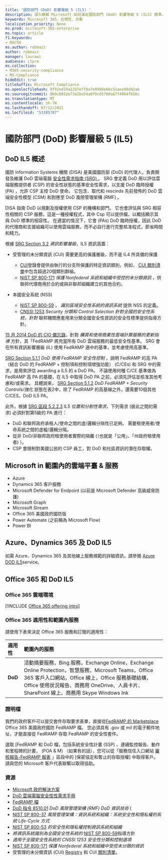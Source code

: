 ```yaml
---
title: '國防部門 (DoD) 影響層級 5 (IL5) '
description: 深入瞭解 Microsoft 如何滿足國防部門 (DoD) 影響等級 5 (IL5) 標準。
keywords: Microsoft 365、合規性、方案
localization_priority: None
ms.prod: microsoft-365-enterprise
ms.topic: article
f1.keywords:
- NOCSH
ms.author: robmazz
author: robmazz
manager: laurawi
audience: itpro
ms.collection:
- M365-security-compliance
- MS-Compliance
hideEdit: true
titleSuffix: Microsoft Compliance
ms.openlocfilehash: 9f92ed19a22b7eff8a7e9988e66c51aea90d42ab
ms.sourcegitcommit: 9b0c8852e73e2be54a0f9c6570da67f4964f616c
ms.translationtype: MT
ms.contentlocale: zh-TW
ms.lasthandoff: 07/12/2021
ms.locfileid: "53385707"
---
```

# <a name="department-of-defense-dod-impact-level-5-il5"></a>國防部門 (DoD) 影響層級 5 (IL5) 

## <a name="dod-il5-overview"></a>DoD IL5 概述

國防 Information Systems 機關 (DISA) 是美國國防部 (DoD) 的代理人，負責開發及維護 DoD 雲端電腦 [安全性需求指南 (SRG) ](https://dl.dod.cyber.mil/wp-content/uploads/cloud/SRG/index.html)。 SRG 會定義 DoD 用以評估雲端服務提供者 (CSP) 的安全性狀態的基準安全性需求，以支援 DoD 臨時授權 (PA) ，允許 CSP 主控 DoD 使命。 它包含、取代和 rescinds 先前發佈的 DoD 雲端安全性模型 (CSM) 和對應至 DoD 風險管理架構 (RMF) 。

DISA 指南 DoD 以規劃及授權使用 CSP 的機構和部門。 它也會評估與 SRG 相容性相關的 CSP 服務，這是一種授權程式，其中 Csp 可以提供檔，以概括顯示其與 DoD 標準的相容性。 在適當的情況下，它會 (PAs) DoD 臨時授權，因此 DoD 的代理商和支援組織可以使用雲端服務，而不必自行進行完整核准程式，節省時間和精力。

根據 [SRG Section 3.2](https://dl.dod.cyber.mil/wp-content/uploads/cloud/SRG/index.html#3.2InformationImpactLevels) *資訊影響層級*，IL5 資訊涵蓋：

- 受管理的未分類資訊 (CUI) 需要更高的保護層級，而不是 IL4 所具備的保護
    - [CUI](https://www.archives.gov/cui)登錄會提供由執行的分支所保護的特定資訊類別，例如， [CUI 類別清單](https://www.archives.gov/cui/registry/category-list)中包含超過20個類別群組。
    - [NIST SP 800-171](https://csrc.nist.gov/publications/detail/sp/800-171/rev-2/final) *保護 Nonfederal 系統和組織中受控的未分類資訊* ，供聯邦代理商用於合約或與非聯邦組織建立的其他合約。

- 本國安全系統 (NSS) 
    - [NIST SP 800-59](https://nvlpubs.nist.gov/nistpubs/Legacy/SP/nistspecialpublication800-59.pdf) ， *識別區域安全性系統的資訊系統* 提供 NSS 的定義。
    - [CNSSI 1253](https://www.dcsa.mil/portals/91/documents/ctp/nao/CNSSI_No1253.pdf) *Security 分類和 Control Selection 針對全國的安全性系統，針對* 聯邦機關應套用來分類全國安全性資訊的安全性標準提供指導方針。

[15 月 2014 DoD 的 CIO 備忘錄](https://www.esi.mil/contentview.aspx?id=585)，針對 *購買和使用商業性雲端計算服務的更新指導* 方針，其「FedRAMP 將充當所有 DoD 雲端服務的最低安全性基準。 SRG 會在所有資訊影響層級 (IL) 使用 FedRAMP 適中的基準，並考慮使用高基準。

[SRG Section 5.1.1](https://dl.dod.cyber.mil/wp-content/uploads/cloud/SRG/index.html#5SECURITYREQUIREMENTS) *DoD 使用 FedRAMP 安全性控制* ，說明 FedRAMP 的高 PA （結合 DoD 的 FedRAMP + 控制項和控制項增強功能） (C/CEs) 和 SRG 中的需求，是用來評估 awarding a IL5 的 a DoD PA。 不論使用何種 C/CE 基準做為 FedRAMP 高 PA 的基礎，在 IL5 中取得 DoD PA 之前，必須先評估並核准其他考慮和/或需求。 具體說來， [SRG Section 5.1.2](https://dl.dod.cyber.mil/wp-content/uploads/cloud/SRG/index.html#5SECURITYREQUIREMENTS) *DoD FedRAMP + Security Controls/強化* 狀態在表2中，除了 FedRAMP 的高基線之外，還需要10個其他 C/CES，DoD IL5 PA。

此外，根據 [SRG 區段 5.2.2.3](https://dl.dod.cyber.mil/wp-content/uploads/cloud/SRG/index.html#5.2LegalConsiderations) *IL5 位置和分割性需求*，下列需求 (彼此之間的需求) 必須針對第5級的 PA 進行：

- DoD 和聯邦政府承租人/使命之間的虛/邏輯分隔性已足夠。 需要租使用者/使命系統之間的虛擬/邏輯分隔。
- 從非 DoD/非聯邦政府租使用者實際的隔離 (（也就是「公用」、「州政府租使用者) ）。
- CSP 會限制對美國公民的 CSP 員工，對 DoD 和社區資訊的潛在存取權。

## <a name="microsoft-in-scope-cloud-platforms--services"></a>Microsoft in 範圍內的雲端平臺 & 服務

- Azure
- Dynamics 365 客戶服務
- Microsoft Defender for Endpoint (以前是 Microsoft Defender 高級威脅防護) 
- Microsoft Graph
- Microsoft Stream
- Office 365 美國政府國防版
- Power Automate (之前稱為 Microsoft Flow)
- Power BI

## <a name="azure-dynamics-365-and-dod-il5"></a>Azure、Dynamics 365 及 DoD IL5

如需 Azure、Dynamics 365 及其他線上服務規範的詳細資訊，請參閱 [Azure DOD IL5](/azure/compliance/offerings/offering-dod-il5)service。

## <a name="office-365-and-dod-il5"></a>Office 365 和 DoD IL5

### <a name="office-365-cloud-environments"></a>Office 365 雲端環境

[!INCLUDE [Office 365 offering intro](../includes/o365-offering-introduction.md)]

### <a name="office-365-applicability-and-in-scope-services"></a>Office 365 適用性和範圍內服務

請使用下表來決定 Office 365 服務和訂閱的適用性：

| **適用性** | **範圍內的服務** |
|:------------------|:----------------------|
| **DoD** | 活動摘要服務，Bing 服務，Exchange Online，Exchange Online Protection，智慧服務，Microsoft Teams，Office 365 客戶入口網站，Office 線上，Office 服務基礎結構，Office 使用狀況報告、商務用 OneDrive、人員卡片、SharePoint 線上、商務用 Skype Windows Ink |

### <a name="attestation-documents"></a>證明檔

我們的政府客戶可以提交套件存取要求表單，直接從[FedRAMP 的 Marketplace](https://marketplace.fedramp.gov/#!/products?sort=productName&productNameSearch=azure) Office 365 美國政府國防 FedRAMP 檔。 您必須具有 .gov 或 mil 的電子郵件地址，才能直接從 FedRAMP 存取 FedRAMP 的安全性套件。

選取 [FedRAMP 和 DoD 檔，包括系統安全性計畫 (SSP) 、連續監控報告、動作和里程碑的計畫， (POA \& M) （如果有的話），您可以從「服務信任入口網站 [審核報告-FedRAMP 報表](https://servicetrust.microsoft.com/ViewPage/MSComplianceGuideV3) 」區段中的 [保密協定和暫止的存取授權] 中取得客戶。 請與您的 Microsoft 客戶代表聯繫以取得協助。

### <a name="resources"></a>資源

- [Microsoft 政府解決方案](https://www.microsoft.com/enterprise/government)
- [DoD 雲端電腦安全性性需求手冊](https://dl.dod.cyber.mil/wp-content/uploads/cloud/SRG/index.html)
- [FedRAMP 檔](https://www.fedramp.gov/documents/)
- [DoD 指令 8510.01](https://www.esd.whs.mil/Portals/54/Documents/DD/issuances/dodi/851001p.pdf) *DoD 風險管理架構 (RMF) DoD 資訊技術* (
- [NIST SP 800-37](https://csrc.nist.gov/publications/detail/sp/800-37/rev-2/final) *風險管理架構：資訊系統和組織：系統安全性和隱私權的系統 Life-Cycle 方式*
- [NIST SP 800-53](https://csrc.nist.gov/Projects/risk-management/sp800-53-controls/release-search#!/800-53) *的安全性和隱私權控制資訊系統和組織*
- *將資訊系統識別為全國安全性系統的* [NIST SP 800-59](https://nvlpubs.nist.gov/nistpubs/Legacy/SP/nistspecialpublication800-59.pdf)指導方針
- [](https://www.dcsa.mil/portals/91/documents/ctp/nao/CNSSI_No1253.pdf) *適用于全國安全性系統的 CNSSI 1253 安全性分類和控制選項*
- [NIST SP 800-171](https://csrc.nist.gov/publications/detail/sp/800-171/rev-2/final) *保護 Nonfederal 系統和組織中受控未分類的資訊*
- 受管理的未分類資訊 (CUI) [Registry](https://www.archives.gov/cui) 和 CUI [類別清單](https://www.archives.gov/cui/registry/category-list)。
